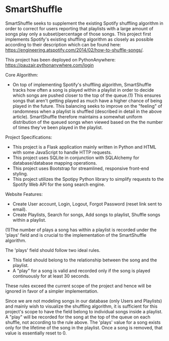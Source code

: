 # SmartShuffle
SmartShuffle seeks to supplement the existing Spotify shuffling algorithm in order to correct for users reporting that playlists with a large amount of songs play only a subset/percentage of those songs. This project first implements Spotify's existing shuffling algorithm as closely as possible according to their description which can be found here: https://engineering.atspotify.com/2014/02/how-to-shuffle-songs/. 

This project has been deployed on PythonAnywhere: https://pauzair.pythonanywhere.com/login

Core Algorithm:
  - On top of implementing Spotify's shuffling algorithm, SmartShuffle tracks how often a song is played within a playlist in order to decide which songs are pushed 
  closer to the top of the queue.(1) This ensures songs that aren't getting played as much have a higher chance of being played in the future. This balancing seeks to 
  improve on the "feeling" of randomness when a playlist is shuffled (described in detail in the above article). SmartShuffle therefore maintains a somewhat uniform 
  distribution of the queued songs when viewed based on the the number of times they've been played in the playlist.

Project Specifications:
  - This project is a Flask application mainly written in Python and HTML with some JavaScript to handle HTTP requests.
  - This project uses SQLite in conjunction with SQLAlchemy for database/database mapping operations.
  - This project uses Bootstrap for streamlined, responsive front-end styling.
  - This project utilizes the Spotipy Python library to simplify requests to the Spotify Web API for the song search engine.

Website Features:
  - Create User account, Login, Logout, Forgot Password (reset link sent to email).
  - Create Playlists, Search for songs, Add songs to playlist, Shuffle songs within a playlist.

(1)The number of plays a song has within a playlist is recorded under the 'plays' field and is crucial to the implementation of the SmartShuffle algorithm.

The 'plays' field should follow two ideal rules.
  - This field should belong to the relationship between the song and the playlist.
  - A "play" for a song is valid and recorded only if the song is played continuously for at least 30 seconds.

  These rules exceed the current scope of the project and hence will be ignored in favor of a simpler implementation.

  Since we are not modeling songs in our database (only Users and Playlists) and mainly wish to visualize the shuffling algorithm, it is sufficient for this project's
  scope to have the field belong to individual songs inside a playlist. A "play" will be recorded for the song at the top of the queue on each shuffle, not according to the rule above. The 'plays' value for a song exists only for the lifetime of the song in the playlist. Once a song is removed, that value is essentially reset to 0.
